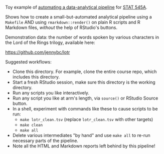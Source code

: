 Toy example of [automating a data-analytical pipeline](../../automation00_index.html) for [STAT 545A](http://stat545-ubc.github.io).

Shows how to create a small-but-automated analytical pipeline using a `Makefile` AND using `rmarkdown::render()` on plain R scripts and R Markdown files, *without* the help of RStudio's buttons.

Demonstration data: the number of words spoken by various characters in the Lord of the Rings trilogy, available here:

<https://github.com/jennybc/lotr>

Suggested workflows:

  * Clone this directory. For example, clone the entire course repo, which includes this directory.
  * Start a fresh RStudio session, make sure this directory is the working directory.
  * Run any scripts you like interactively.
  * Run any script you like at arm's length, via `source()` or RStudio Source button.
  * In a shell, experiment with commands like these to cause scripts to be run:
    - `make lotr_clean.tsv` (replace `lotr_clean.tsv` with other targets)
    - `make clean`
    - `make all`
  * Delete various intermediates "by hand" and use `make all` to re-run necessary parts of the pipeline.
  * Note all the HTML and Markdown reports left behind by this pipeline!
  